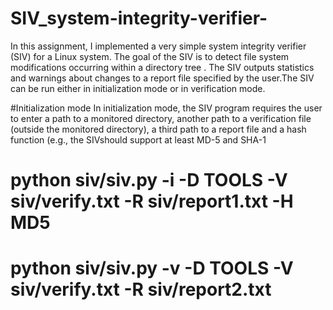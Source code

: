 # SIV_system-integrity-verifier-

In this 
assignment,
I  implemented a very simple system integrity verifier (SIV)
for a Linux system.
The goal of the SIV is to detect file system modifications occurring within a directory 
tree
. The SIV outputs statistics and warnings about changes to a report file specified by the 
user.The SIV can be run either in initialization mode or in verification mode.


#Initialization mode
In initialization mode, the SIV  program requires
the user to enter a path to a monitored 
directory, another path to a verification file (outside the monitored directory), a third path to a report file and a hash function (e.g., the SIVshould support at least MD-5 
and SHA-1

# python siv/siv.py -i -D TOOLS -V siv/verify.txt -R siv/report1.txt -H MD5
# python siv/siv.py -v -D TOOLS -V siv/verify.txt -R siv/report2.txt 
